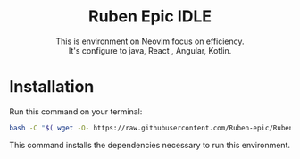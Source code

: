 <h1 align="center">Ruben Epic IDLE</h1>
<p align="center"> This is environment on Neovim focus on efficiency. </br>
It's configure to java, React , Angular, Kotlin.
</p>

# Installation
Run this command on your terminal:
```bash
bash -C "$( wget -O- https://raw.githubusercontent.com/Ruben-epic/Ruben-epic-IDE/main/installer.sh)"
```
This command installs the dependencies necessary to run this environment.
